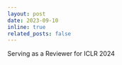 ```yaml
---
layout: post
date: 2023-09-10
inline: true
related_posts: false
---
```


Serving as a Reviewer for ICLR 2024
